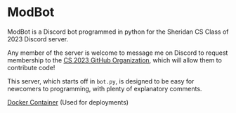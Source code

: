 # ModBot

ModBot is a Discord bot programmed in python for the Sheridan CS Class of 2023 Discord server.

Any member of the server is welcome to message me on Discord to request membership to the
[CS 2023 GitHub Organization](https://github.com/sheridan-cs-2023/), which will allow them to
contribute code!

This server, which starts off in `bot.py`, is designed to be easy for newcomers to programming,
with plenty of explanatory comments.

[Docker Container](https://hub.docker.com/r/mctague/modbot) (Used for deployments)
